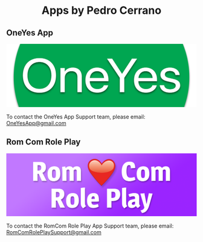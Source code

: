 
<h1 align="center">Apps by Pedro Cerrano</h1>


## OneYes App

![screenshot](/assets/OneYes-Header.png)

To contact the OneYes App Support team, please email: OneYesApp@gmail.com



## Rom Com Role Play

![screenshot](/assets/RomComRolePlay-Header.png)

To contact the RomCom Role Play App Support team, please email: RomComRolePlaySupport@gmail.com
